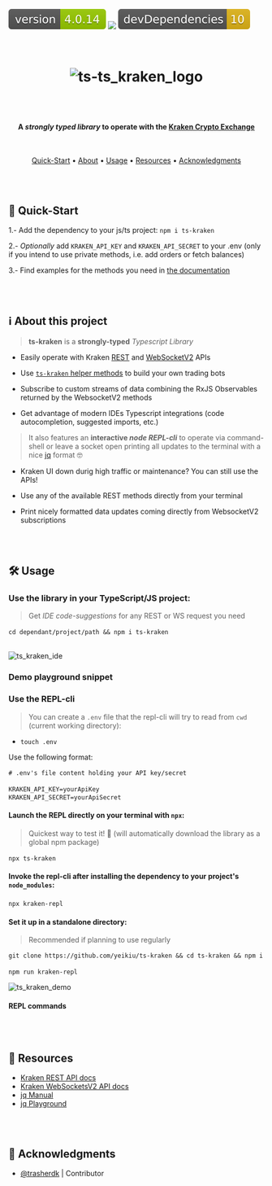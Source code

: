 <img src=".ci_badges/npm-version-badge.svg" /> <img src=".ci_badges/npm-dependencies-badge.svg" /> <img src=".ci_badges/npm-devdependencies-badge.svg" />

<h1 align="center">
  <br>
  <img src=".github/ts_kraken_logo.png" width="640px" alt="ts-ts_kraken_logo" />
</h1>

<br /><br />

<h4 align="center">A <i>strongly typed library</i> to operate with the <a href="https://kraken.com">Kraken Crypto Exchange</a></h4>
<br />

<p align="center">
  <a href="#-quick-start">Quick-Start</a> •
  <a href="#ℹ%EF%B8%8F-about-this-project">About</a> •
  <a href="#%EF%B8%8F-usage">Usage</a> •
  <a href="#-resources">Resources</a> •
  <a href="#-acknowledgments">Acknowledgments</a>
</p>




<br /><br />
## 🚀 Quick-Start

  1.- Add the dependency to your js/ts project: `npm i ts-kraken`

  2.- _Optionally_ add `KRAKEN_API_KEY` and `KRAKEN_API_SECRET` to your .env (only if you intend to use private methods, i.e. add orders or fetch balances)

  3.- Find examples for the methods you need in [the documentation](https://yeikiu.github.io/ts-kraken)




<br /><br />
## ℹ️ About this project
  
> **ts-kraken** is a **strongly-typed** _Typescript Library_ 

  - Easily operate with Kraken [REST](https://docs.kraken.com/api/docs/category/rest-api/market-data) and [WebSocketV2](https://docs.kraken.com/websockets/) APIs

  - Use [`ts-kraken` helper methods](https://yeikiu.github.io/ts-kraken/modules/PrivateRestHelpers.html) to build your own trading bots

  - Subscribe to custom streams of data combining the RxJS Observables returned by the WebsocketV2 methods

  - Get advantage of modern IDEs Typescript integrations (code autocompletion, suggested imports, etc.)


> It also features an **interactive _node REPL-cli_** to operate via command-shell or leave a socket open printing all updates to the terminal with a nice [jq](https://jqlang.github.io/jq/) format 🤓

  - Kraken UI down durig high traffic or maintenance? You can still use the APIs!

  - Use any of the available REST methods directly from your terminal

  - Print nicely formatted data updates coming directly from WebsocketV2 subscriptions




<br /><br />
## 🛠️ Usage


### Use the library in your TypeScript/JS project:

> Get _IDE code-suggestions_ for any REST or WS request you need

`cd dependant/project/path && npm i ts-kraken`

<br />

<img src=".github/ts_kraken_ide.gif" width="640px" alt="ts_kraken_ide" />


### Demo playground snippet

<!-- TODO: link -->


### Use the REPL-cli

> You can create a `.env` file that the repl-cli will try to read from `cwd` (current working directory):

- `touch .env`

Use the following format:

```
# .env's file content holding your API key/secret

KRAKEN_API_KEY=yourApiKey
KRAKEN_API_SECRET=yourApiSecret
```

#### Launch the REPL directly on your terminal with `npx`:

> Quickest way to test it! 🚀 (will automatically download the library as a global npm package)

`npx ts-kraken`


#### Invoke the repl-cli after installing the dependency to your project's `node_modules`:

`npx kraken-repl`


#### Set it up in a standalone directory:

> Recommended if planning to use regularly

````
git clone https://github.com/yeikiu/ts-kraken && cd ts-kraken && npm i

npm run kraken-repl
````

![ts_kraken_demo](.github/ts_kraken_demo.gif)


#### REPL commands

<!-- TODO: link -->




<br /><br />
## 🔖 Resources

* [Kraken REST API docs](https://docs.kraken.com/api/docs/rest-api/add-order)
* [Kraken WebSocketsV2 API docs](https://docs.kraken.com/api/docs/websocket-v2/add_order)
* [jq Manual](https://stedolan.github.io/jq/manual)
* [jq Playground](https://jqkungfu.com/)




<br /><br />
## 🙏 Acknowledgments 

- [@trasherdk](https://github.com/trasherdk) | Contributor
